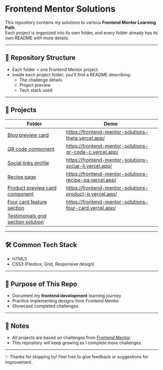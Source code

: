 # Frontend Mentor Solutions

This repository contains my solutions to various **Frontend Mentor Learning Path**.  
Each project is organized into its own folder, and every folder already has its own README with more details.

---

## 📂 Repository Structure

- Each folder = one Frontend Mentor project.
- Inside each project folder, you'll find a README describing:
  - The challenge details
  - Project preview
  - Tech stack used

---

## 🚀 Projects

| Folder                                                                            | Demo                                                    |
| --------------------------------------------------------------------------------- | ------------------------------------------------------- |
| [Blog preview card](./Blog%20preview%20card/)                                     | https://frontend-mentor-solutions-theta.vercel.app/     |
| [QR code component](./QR%20code%20component/)                                     | https://frontend-mentor-solutions-qr-code-c.vercel.app/ |
| [Social links profile](./Social%20links%20profile/)                               | https://frontend-mentor-solutions-social-li.vercel.app/ |
| [Recipe page](./Recipe%20page/)                                                   | https://frontend-mentor-solutions-recipe-pa.vercel.app/ |
| [Product preview card component](./Product%20preview%20card%20component/)         | https://frontend-mentor-solutions-product-p.vercel.app/ |
| [Four card feature section](./Four%20card%20feature%20section/)                   | https://frontend-mentor-solutions-four-card.vercel.app/ |
| [Testimonials grid section solution](./Testimonials%20grid%20section%20solution/) |                                                         |

---

## 🛠️ Common Tech Stack

- HTML5
- CSS3 (Flexbox, Grid, Responsive design)

---

## 🎯 Purpose of This Repo

- Document my **frontend development** learning journey
- Practice implementing designs from Frontend Mentor
- Showcase completed challenges

---

## 📌 Notes

- All projects are based on challenges from [Frontend Mentor](https://www.frontendmentor.io/).
- This repository will keep growing as I complete more challenges.

---

✨ Thanks for stopping by! Feel free to give feedback or suggestions for improvement.
